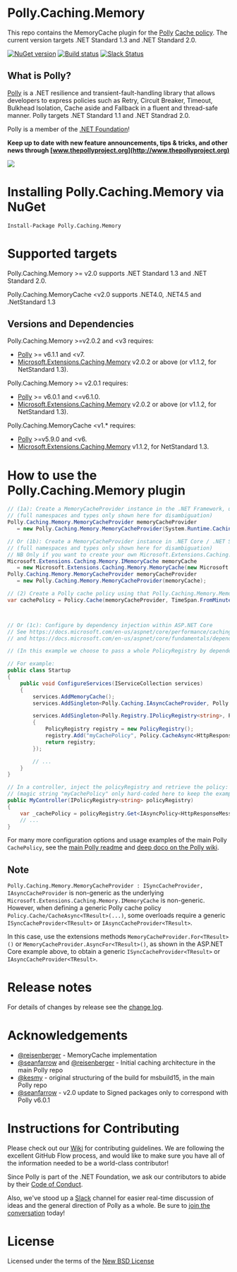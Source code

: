 # Polly.Caching.Memory

This repo contains the MemoryCache plugin for the [Polly](https://github.com/App-vNext/Polly) [Cache policy](https://github.com/App-vNext/Polly/wiki/Cache).  The current version targets .NET Standard 1.3 and .NET Standard 2.0.

[![NuGet version](https://badge.fury.io/nu/Polly.Caching.Memory.svg)](https://badge.fury.io/nu/Polly.Caching.Memory) [![Build status](https://ci.appveyor.com/api/projects/status/pgd89nfdr9u4ig8m?svg=true)](https://ci.appveyor.com/project/joelhulen/polly-caching-Memory) [![Slack Status](http://www.pollytalk.org/badge.svg)](http://www.pollytalk.org)

## What is Polly?

[Polly](https://github.com/App-vNext/Polly) is a .NET resilience and transient-fault-handling library that allows developers to express policies such as Retry, Circuit Breaker, Timeout, Bulkhead Isolation, Cache aside and Fallback in a fluent and thread-safe manner. Polly targets .NET Standard 1.1 and .NET Standrad 2.0. 

Polly is a member of the [.NET Foundation](https://www.dotnetfoundation.org/about)!

**Keep up to date with new feature announcements, tips & tricks, and other news through [www.thepollyproject.org](http://www.thepollyproject.org)**

![](https://raw.github.com/App-vNext/Polly/master/Polly-Logo.png)

# Installing Polly.Caching.Memory via NuGet

    Install-Package Polly.Caching.Memory


# Supported targets

Polly.Caching.Memory &gt;= v2.0 supports .NET Standard 1.3 and .NET Standard 2.0.

Polly.Caching.MemoryCache &lt;v2.0 supports .NET4.0, .NET4.5 and .NetStandard 1.3

## Versions and Dependencies

Polly.Caching.Memory &gt;=v2.0.2 and &lt;v3 requires:

+ [Polly](https://nuget.org/packages/polly) >= v6.1.1 and &lt;v7.
+ [Microsoft.Extensions.Caching.Memory](https://www.nuget.org/packages/Microsoft.Extensions.Caching.Memory/) v2.0.2 or above (or v1.1.2, for NetStandard 1.3).

Polly.Caching.Memory &gt;= v2.0.1 requires:

+ [Polly](https://nuget.org/packages/polly) >= v6.0.1 and &lt;=v6.1.0.
+ [Microsoft.Extensions.Caching.Memory](https://www.nuget.org/packages/Microsoft.Extensions.Caching.Memory/) v2.0.2 or above (or v1.1.2, for NetStandard 1.3).

Polly.Caching.MemoryCache &lt;v1.* requires:

+ [Polly](https://nuget.org/packages/polly) >=v5.9.0 and &lt;v6.
+ [Microsoft.Extensions.Caching.Memory](https://www.nuget.org/packages/Microsoft.Extensions.Caching.Memory/) v1.1.2, for NetStandard 1.3.

# How to use the Polly.Caching.Memory plugin

```csharp
// (1a): Create a MemoryCacheProvider instance in the .NET Framework, using the Polly.Caching.Memory nuget package.
// (full namespaces and types only shown here for disambiguation)
Polly.Caching.Memory.MemoryCacheProvider memoryCacheProvider 
   = new Polly.Caching.Memory.MemoryCacheProvider(System.Runtime.Caching.MemoryCache.Default);

// Or (1b): Create a MemoryCacheProvider instance in .NET Core / .NET Standard.
// (full namespaces and types only shown here for disambiguation)
// NB Only if you want to create your own Microsoft.Extensions.Caching.Memory.MemoryCache instance:
Microsoft.Extensions.Caching.Memory.IMemoryCache memoryCache 
   = new Microsoft.Extensions.Caching.Memory.MemoryCache(new Microsoft.Extensions.Caching.Memory.MemoryCacheOptions());
Polly.Caching.Memory.MemoryCacheProvider memoryCacheProvider 
   = new Polly.Caching.Memory.MemoryCacheProvider(memoryCache);

// (2) Create a Polly cache policy using that Polly.Caching.Memory.MemoryCacheProvider instance.
var cachePolicy = Policy.Cache(memoryCacheProvider, TimeSpan.FromMinutes(5));



// Or (1c): Configure by dependency injection within ASP.NET Core
// See https://docs.microsoft.com/en-us/aspnet/core/performance/caching/memory
// and https://docs.microsoft.com/en-us/aspnet/core/fundamentals/dependency-injection#registering-your-own-services

// (In this example we choose to pass a whole PolicyRegistry by dependency injection rather than the individual policy, on the assumption the webapp will probably use multiple policies across the app.)

// For example: 
public class Startup
{
    public void ConfigureServices(IServiceCollection services)
    {
        services.AddMemoryCache();
        services.AddSingleton<Polly.Caching.IAsyncCacheProvider, Polly.Caching.Memory.MemoryCacheProvider>();

        services.AddSingleton<Polly.Registry.IPolicyRegistry<string>, Polly.Registry.PolicyRegistry>((serviceProvider) =>
        {
            PolicyRegistry registry = new PolicyRegistry();
            registry.Add("myCachePolicy", Policy.CacheAsync<HttpResponseMessage>(serviceProvider.GetRequiredService<IAsyncCacheProvider>().AsyncFor<HttpResponseMessage>(), TimeSpan.FromMinutes(5)));
            return registry;
        });

        // ...
    }
}

// In a controller, inject the policyRegistry and retrieve the policy:
// (magic string "myCachePolicy" only hard-coded here to keep the example simple) 
public MyController(IPolicyRegistry<string> policyRegistry)
{
    var _cachePolicy = policyRegistry.Get<IAsyncPolicy<HttpResponseMessage>>("myCachePolicy"); 
    // ...
}

```

For many more configuration options and usage examples of the main Polly `CachePolicy`, see the [main Polly readme](https://github.com/App-vNext/Polly#cache) and [deep doco on the Polly wiki](https://github.com/App-vNext/Polly/wiki/Cache).

## Note

`Polly.Caching.Memory.MemoryCacheProvider : ISyncCacheProvider, IAsyncCacheProvider` is non-generic as the underlying `Microsoft.Extensions.Caching.Memory.IMemoryCache` is non-generic.  However, when defining a generic Polly cache policy `Policy.Cache/CacheAsync<TResult>(...)`, some overloads require a generic `ISyncCacheProvider<TResult>` or `IAsyncCacheProvider<TResult>`.  

In this case, use the extensions methods `MemoryCacheProvider.For<TResult>()` or `MemoryCacheProvider.AsyncFor<TResult>()`, as shown in the ASP.NET Core example above, to obtain a generic `ISyncCacheProvider<TResult>` or `IAsyncCacheProvider<TResult>`.

# Release notes

For details of changes by release see the [change log](CHANGELOG.md).  


# Acknowledgements

* [@reisenberger](https://github.com/reisenberger) - MemoryCache implementation
* [@seanfarrow](https://github.com/seanfarrow) and [@reisenberger](https://github.com/reisenberger) - Initial caching architecture in the main Polly repo
* [@kesmy](https://github.com/kesmy) - original structuring of the build for msbuild15, in the main Polly repo
* [@seanfarrow](https://github.com/seanfarrow) - v2.0 update to Signed packages only to correspond with Polly v6.0.1


# Instructions for Contributing

Please check out our [Wiki](https://github.com/App-vNext/Polly/wiki/Git-Workflow) for contributing guidelines. We are following the excellent GitHub Flow process, and would like to make sure you have all of the information needed to be a world-class contributor!

Since Polly is part of the .NET Foundation, we ask our contributors to abide by their [Code of Conduct](https://www.dotnetfoundation.org/code-of-conduct).

Also, we've stood up a [Slack](http://www.pollytalk.org) channel for easier real-time discussion of ideas and the general direction of Polly as a whole. Be sure to [join the conversation](http://www.pollytalk.org) today!

# License

Licensed under the terms of the [New BSD License](http://opensource.org/licenses/BSD-3-Clause)
